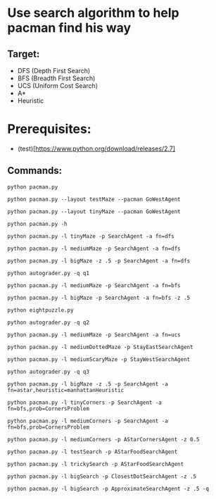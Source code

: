 # Use search algorithm to help pacman find his way
## Target:
- DFS (Depth First Search)
- BFS (Breadth First Search)
- UCS (Uniform Cost Search)
- A*
- Heuristic

# Prerequisites:
- (test)[https://www.python.org/download/releases/2.7]

## Commands:
```python pacman.py```

```python pacman.py --layout testMaze --pacman GoWestAgent```

```python pacman.py --layout tinyMaze --pacman GoWestAgent```

```python pacman.py -h```

```python pacman.py -l tinyMaze -p SearchAgent -a fn=dfs```

```python pacman.py -l mediumMaze -p SearchAgent -a fn=dfs```

```python pacman.py -l bigMaze -z .5 -p SearchAgent -a fn=dfs```

```python autograder.py -q q1```

```python pacman.py -l mediumMaze -p SearchAgent -a fn=bfs```

```python pacman.py -l bigMaze -p SearchAgent -a fn=bfs -z .5```

```python eightpuzzle.py```

```python autograder.py -q q2```

```python pacman.py -l mediumMaze -p SearchAgent -a fn=ucs```

```python pacman.py -l mediumDottedMaze -p StayEastSearchAgent```

```python pacman.py -l mediumScaryMaze -p StayWestSearchAgent```

```python autograder.py -q q3```

```python pacman.py -l bigMaze -z .5 -p SearchAgent -a fn=astar,heuristic=manhattanHeuristic```

```python pacman.py -l tinyCorners -p SearchAgent -a fn=bfs,prob=CornersProblem```

```python pacman.py -l mediumCorners -p SearchAgent -a fn=bfs,prob=CornersProblem```

```python pacman.py -l mediumCorners -p AStarCornersAgent -z 0.5```

```python pacman.py -l testSearch -p AStarFoodSearchAgent```

```python pacman.py -l trickySearch -p AStarFoodSearchAgent```

```python pacman.py -l bigSearch -p ClosestDotSearchAgent -z .5```

```python pacman.py -l bigSearch -p ApproximateSearchAgent -z .5 -q``` 
